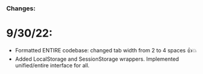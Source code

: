### Changes:


# 9/30/22:
* Formatted ENTIRE codebase: changed tab width from 2 to 4 spaces 👍💥
* Added LocalStorage and SessionStorage wrappers. Implemented unified/entire interface for all.
